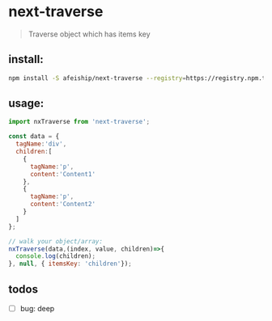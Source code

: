 # next-traverse
> Traverse object which has items key

## install:
```bash
npm install -S afeiship/next-traverse --registry=https://registry.npm.taobao.org
```

## usage:
```js
import nxTraverse from 'next-traverse';

const data = {
  tagName:'div',
  children:[
    {
      tagName:'p',
      content:'Content1'
    },
    {
      tagName:'p',
      content:'Content2'
    }
  ]
};

// walk your object/array:
nxTraverse(data,(index, value, children)=>{
  console.log(children);
}, null, { itemsKey: 'children'});
```

## todos
- [ ] bug: deep

